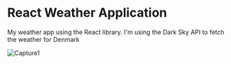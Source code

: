 # React Weather Application

My weather app using the React library. I'm using the Dark Sky API to fetch the weather for Denmark

![Capture1](https://user-images.githubusercontent.com/43350898/66773424-395bea00-eebf-11e9-87b0-103994583f5a.PNG)
